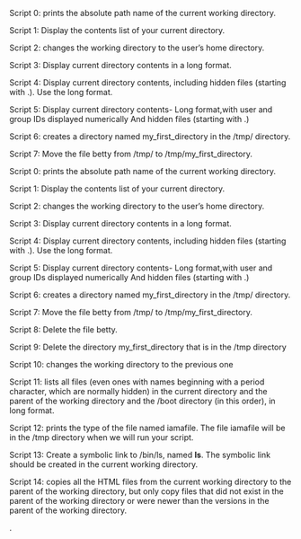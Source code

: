 Script 0: prints the absolute path name of the current working directory.

Script 1: Display the contents list of your current directory.

Script 2: changes the working directory to the user’s home directory.

Script 3: Display current directory contents in a long format.      

Script 4: Display current directory contents, including hidden files (starting with .). Use the long format.               

Script 5: Display current directory contents- Long format,with user and group IDs displayed numerically And hidden files (starting with .)

Script 6: creates a directory named my_first_directory in the /tmp/ directory.

Script 7: Move the file betty from /tmp/ to /tmp/my_first_directory.

Script 0: prints the absolute path name of the current working directory.

Script 1: Display the contents list of your current directory.

Script 2: changes the working directory to the user’s home directory.

Script 3: Display current directory contents in a long format.      

Script 4: Display current directory contents, including hidden files (starting with .). Use the long format.               

Script 5: Display current directory contents- Long format,with user and group IDs displayed numerically And hidden files (starting with .)

Script 6: creates a directory named my_first_directory in the /tmp/ directory.

Script 7: Move the file betty from /tmp/ to /tmp/my_first_directory.

Script 8: Delete the file betty.

Script 9: Delete the directory my_first_directory that is in the /tmp directory

Script 10: changes the working directory to the previous one

Script 11: lists all files (even ones with names beginning with a period character, which are normally hidden) in the current directory and the parent of the working directory and the /boot directory (in this order), in long format.

Script 12:  prints the type of the file named iamafile. The file iamafile will be in the /tmp directory when we will run your script.

Script 13: Create a symbolic link to /bin/ls, named __ls__. The symbolic link should be created in the current working directory.

Script 14: copies all the HTML files from the current working directory to the parent of the working directory, but only copy files that did not exist in the parent of the working directory or were newer than the versions in the parent of the working directory. 

.

